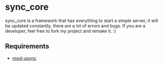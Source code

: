 # sync_core
sync_core is a framework that has everything to start a simple server, it will be updated constantly, there are a lot of errors and bugs. If you are a developer, feel free to fork my project and remake it. :)

## Requirements
- [msql-async](https://github.com/brouznouf/fivem-mysql-async)
